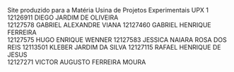 Site produzido para a Matéria Usina de Projetos Experimentais UPX 1\
12126911	DIEGO JARDIM DE OLIVEIRA	
12127578	GABRIEL ALEXANDRE VIANA	
12127460	GABRIEL HENRIQUE FERREIRA	
12127575	HUGO ENRIQUE WENNER
12127583	JESSICA NAIARA ROSA DOS REIS
12113501	KLEBER JARDIM DA SILVA
12127115	RAFAEL HENRIQUE DE JESUS	
12127271	VICTOR AUGUSTO FERREIRA MOURA
